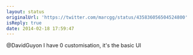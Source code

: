 ```yaml
---
layout: status
originalUrl: 'https://twitter.com/marcgg/status/435836056504524800'
isReply: true
date: 2014-02-18 17:59:47
---
```


@DavidGuyon I have 0 customisation, it's the basic UI
